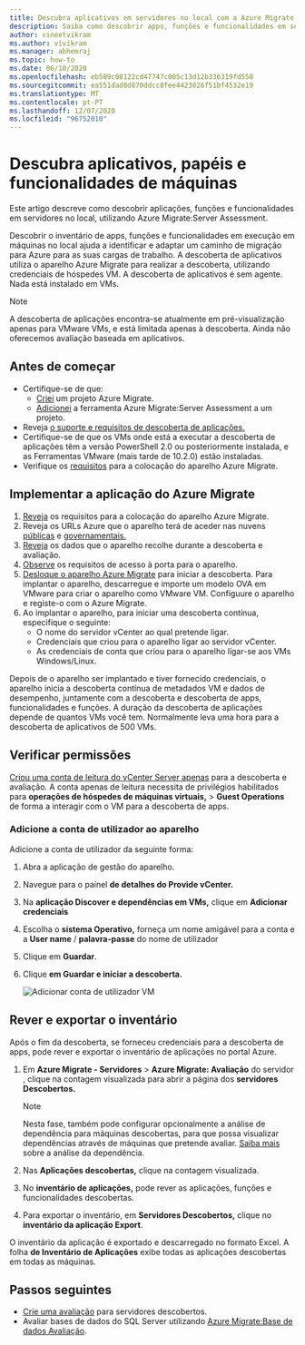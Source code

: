 ```yaml
---
title: Descubra aplicativos em servidores no local com a Azure Migrate
description: Saiba como descobrir apps, funções e funcionalidades em servidores no local com avaliação do servidor Azure Migrate.
author: vineetvikram
ms.author: vivikram
ms.manager: abhemraj
ms.topic: how-to
ms.date: 06/10/2020
ms.openlocfilehash: eb589c08122cd47747c005c13d12b336319fd558
ms.sourcegitcommit: ea551dad8d870ddcc0fee4423026f51bf4532e19
ms.translationtype: MT
ms.contentlocale: pt-PT
ms.lasthandoff: 12/07/2020
ms.locfileid: "96752010"
---
```

# <a name="discover-machine-apps-roles-and-features"></a>Descubra aplicativos, papéis e funcionalidades de máquinas

Este artigo descreve como descobrir aplicações, funções e funcionalidades em servidores no local, utilizando Azure Migrate:Server Assessment.

Descobrir o inventário de apps, funções e funcionalidades em execução em máquinas no local ajuda a identificar e adaptar um caminho de migração para Azure para as suas cargas de trabalho. A descoberta de aplicativos utiliza o aparelho Azure Migrate para realizar a descoberta, utilizando credenciais de hóspedes VM. A descoberta de aplicativos é sem agente. Nada está instalado em VMs.

> [!NOTE]
> A descoberta de aplicações encontra-se atualmente em pré-visualização apenas para VMware VMs, e está limitada apenas à descoberta. Ainda não oferecemos avaliação baseada em aplicativos. 


## <a name="before-you-start"></a>Antes de começar

- Certifique-se de que:
    - [Criei](./create-manage-projects.md) um projeto Azure Migrate.
    - [Adicionei](how-to-assess.md) a ferramenta Azure Migrate:Server Assessment a um projeto.
- Reveja [o suporte e requisitos de descoberta de aplicações.](migrate-support-matrix-vmware.md#vmware-requirements)
- Certifique-se de que os VMs onde está a executar a descoberta de aplicações têm a versão PowerShell 2.0 ou posteriormente instalada, e as Ferramentas VMware (mais tarde de 10.2.0) estão instaladas.
- Verifique os [requisitos](migrate-appliance.md) para a colocação do aparelho Azure Migrate.


## <a name="deploy-the-azure-migrate-appliance"></a>Implementar a aplicação do Azure Migrate

1. [Reveja](migrate-appliance.md#appliance---vmware) os requisitos para a colocação do aparelho Azure Migrate.
2. Reveja os URLs Azure que o aparelho terá de aceder nas nuvens [públicas](migrate-appliance.md#public-cloud-urls) e [governamentais.](migrate-appliance.md#government-cloud-urls)
3. [Reveja](migrate-appliance.md#collected-data---vmware) os dados que o aparelho recolhe durante a descoberta e avaliação.
4. [Observe](migrate-support-matrix-vmware.md#port-access-requirements) os requisitos de acesso à porta para o aparelho.
5. [Desloque o aparelho Azure Migrate](how-to-set-up-appliance-vmware.md) para iniciar a descoberta. Para implantar o aparelho, descarregue e importe um modelo OVA em VMware para criar o aparelho como VMware VM. Configuure o aparelho e registe-o com o Azure Migrate.
6. Ao implantar o aparelho, para iniciar uma descoberta contínua, especifique o seguinte:
    - O nome do servidor vCenter ao qual pretende ligar.
    - Credenciais que criou para o aparelho ligar ao servidor vCenter.
    - As credenciais de conta que criou para o aparelho ligar-se aos VMs Windows/Linux.

Depois de o aparelho ser implantado e tiver fornecido credenciais, o aparelho inicia a descoberta contínua de metadados VM e dados de desempenho, juntamente com a descoberta e descoberta de apps, funcionalidades e funções.  A duração da descoberta de aplicações depende de quantos VMs você tem. Normalmente leva uma hora para a descoberta de aplicativos de 500 VMs.

## <a name="verify-permissions"></a>Verificar permissões

[Criou uma conta de leitura do vCenter Server apenas](./tutorial-discover-vmware.md#prepare-vmware) para a descoberta e avaliação. A conta apenas de leitura necessita de privilégios habilitados para **operações de hóspedes de máquinas virtuais,**  >  **Guest Operations** de forma a interagir com o VM para a descoberta de apps.

### <a name="add-the-user-account-to-the-appliance"></a>Adicione a conta de utilizador ao aparelho

Adicione a conta de utilizador da seguinte forma:

1. Abra a aplicação de gestão do aparelho. 
2. Navegue para o painel **de detalhes do Provide vCenter.**
3. Na **aplicação Discover e dependências em VMs,** clique em **Adicionar credenciais**
3. Escolha o **sistema Operativo,** forneça um nome amigável para a conta e a **User name** / **palavra-passe** do nome de utilizador
6. Clique em **Guardar**.
7. Clique **em Guardar e iniciar a descoberta.**

    ![Adicionar conta de utilizador VM](./media/how-to-create-group-machine-dependencies-agentless/add-vm-credential.png)


## <a name="review-and-export-the-inventory"></a>Rever e exportar o inventário

Após o fim da descoberta, se forneceu credenciais para a descoberta de apps, pode rever e exportar o inventário de aplicações no portal Azure.

1. Em **Azure Migrate - Servidores**  >  **Azure Migrate: Avaliação** do servidor , clique na contagem visualizada para abrir a página dos **servidores Descobertos.**

    > [!NOTE]
    > Nesta fase, também pode configurar opcionalmente a análise de dependência para máquinas descobertas, para que possa visualizar dependências através de máquinas que pretende avaliar. [Saiba mais](concepts-dependency-visualization.md) sobre a análise da dependência.

2. Nas **Aplicações descobertas,** clique na contagem visualizada.
3. No **inventário de aplicações,** pode rever as aplicações, funções e funcionalidades descobertas.
4. Para exportar o inventário, em **Servidores Descobertos,** clique no **inventário da aplicação Export**.

O inventário da aplicação é exportado e descarregado no formato Excel. A folha **de Inventário de Aplicações** exibe todas as aplicações descobertas em todas as máquinas.

## <a name="next-steps"></a>Passos seguintes

- [Crie uma avaliação](how-to-create-assessment.md) para servidores descobertos.
- Avaliar bases de dados do SQL Server utilizando [Azure Migrate:Base de dados Avaliação](/sql/dma/dma-assess-sql-data-estate-to-sqldb?view=sql-server-2017).